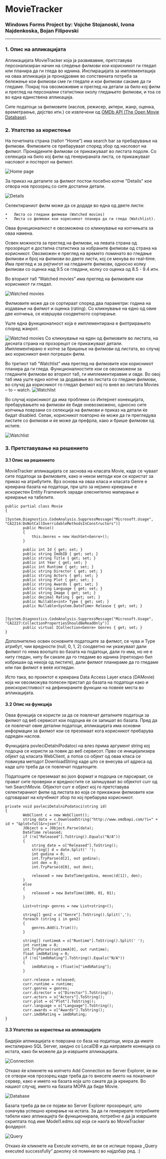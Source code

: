 # MovieTracker

### Windows Forms Project by: Vojche Stojanoski, Ivona Najdenkoska, Bojan Filipovski

---
### 1.	Oпис на апликацијата
	

Апликацијата MovieTracker која ја развивавме, претставува персонализиран начин на следење филмови кои корисникот ги гледал или планира да ги гледа во иднина. Инспирацијата за имплементација на оваа апликација ја пронајдовме во сопствената потреба за бележење кои филмови сме ги гледале и кои филмови сакаме да ги гледаме. Покрај тоа овозможивме и преглед на детали за било кој филм и преглед на персонални статистики околу гледањето филмови, и тоа се во една единствена апликација.


Сите податоци за филмовите (наслов, режисер, актери, жанр, оценка, времетраење, дејство итн.) се извлечени од [OMDb API (The Open Movie Database)](http://www.omdbapi.com/).

### 2.	Упатство за користење


На почетната страна (табот “Home”) има search bar за пребарување на филмови. Филмовите се пребаруваат според збор од насловот на филмот. Пронајдените филмови се прикажуваат во листата подоле. Со селекција на било кој филм од генерираната листа, се прикажуваат насловот и постерот на филмот. 

![Home page](https://github.com/vojches/MovieTracker/blob/screenshots/screen1.png)


За приказ на деталите за филмот постои посебно копче "Details" кое отвора нов прозорец со сите достапни детали.

![Details](https://github.com/vojches/MovieTracker/blob/screenshots/screen2.png)

Селектираниот филм може да се додаде во една од двете листи: 


    •	Листа со гледани филмови (Watched movies)
    •	Листа со филмови кои корисникот планира да ги гледа (Watchlist). 
    
    
Оваа функционалност е овозможена со кликнување на копчињата за оваа намена.


Освен можноста за преглед на филмови, на левата страна од прозорецот е достапна статистика за избраните филмови од страна на корисникот. Овозможен е преглед на времето поминато во гледање филмови и број на филмови во двете листи, кој се менува во real–time. Има преглед и за рејтингот на гледаните филмови, односно колку филмови со оценка над 9.5  се гледани, колку со оценка од 8.5 - 9.4 итн.

  Во вториот таб “Watched movies” има преглед на филмовите кои корисникот ги гледал. 
  
  
  ![Watched movies](https://github.com/vojches/MovieTracker/blob/screenshots/screen3.png)
  
  
  Филмовите може да се сортираат според два параметри: година на издавање на филмот и оценка (rating). Со кликнување на едно од овие две копчиња, се извршува соодветното сортирање. 
  
  Уште една функционалност која е имплементирана е филтрирањето според жанрот.
  
  
  ![Watched movies](https://github.com/vojches/MovieTracker/blob/screenshots/screen4.png)
  Со кликнување на еден од филмовите во листата, на десната страна на прозорецот се прикажуваат детали. Имплементирано е копче за бришење на филмови од листата, во случај ако корисникот внел погрешен филм.
  
  
  Во третиот таб “Watchlist” има преглед на филмовите кои корисникот планира да ги гледа. Функционалностите кои се овозможени за гледаните филмови во вториот таб, ги имплементиравме и овде. Во овој таб има уште едно копче за додавање во листата со гледани филмови, во случај да корисникот го гледал филмот кој го внел во листата Movies – to – watch.
  ![Watchlist](https://github.com/vojches/MovieTracker/blob/screenshots/screen5.png)
  
  Во случај корисникот да има проблеми со Интернет конекцијата, пребарувањето на филмови ќе биде оневозможено, односно сите копчиња поврзани со селекција на филмови и приказ на детали ќе бидат disabled. Сепак, корисникот повторно ќе може да ги прегледува листите со филмови и ќе може да префрла, како и брише филмови од истите.
  
  ![Watchlist](https://github.com/vojches/MovieTracker/blob/screenshots/screen7.png)

### 3.	Претставување на решението

#### 3.1 Опис на решението

MovieTracker апликацијата се заснова на класата Movie, каде се чуваат сите податоци за филмовите, како и некои методи кои се користат за приказ на атрибутите. Врз основа на оваа класа и класата Genre е креирана базата на податоци, при што за нејзино креирање е искористен Entity Framework заради олеснително мапирање и креирање на табелите.

	public partial class Movie
	{
	        [System.Diagnostics.CodeAnalysis.SuppressMessage("Microsoft.Usage", "CA2214:DoNotCallOverridableMethodsInConstructors")]
	        public Movie()
	        {
	            this.Genres = new HashSet<Genre>();
	        }
	    
	        public int Id { get; set; }
	        public string ImdbID { get; set; }
	        public string Title { get; set; }
	        public int Year { get; set; }
	        public int Runtime { get; set; }
	        public string Director { get; set; }
	        public string Actors { get; set; }
	        public string Plot { get; set; }
	        public string Awards { get; set; }
	        public string Language { get; set; }
	        public string Image { get; set; }
	        public decimal Rating { get; set; }
	        public Nullable<int> Type { get; set; }
	        public Nullable<System.DateTime> Release { get; set; }
	    
	        [System.Diagnostics.CodeAnalysis.SuppressMessage("Microsoft.Usage", "CA2227:CollectionPropertiesShouldBeReadOnly")]
	        public virtual ICollection<Genre> Genres { get; set; }
	}

Дополнително освен основните податоците за филмот, се чува и Type атрибут, чии вредности (null, 0, 1, 2) соодветно ни укажуваат дали филмот го нема воопшто во базата на податоци, дали го има, но не е ниту гледан, ниту би сакале да го гледаме во иднина (претходно бил избришан од некоја од листите), дали филмот планираме да го гледаме или пак филмот е веќе изгледан.

Исто така, во проектот е креирана Data Access Layer класа (DAMovie) којa ни овозможува полесен пристап до базата на податоци како и реискористливост на дефинираните функции на повеќе места во апликацијата.

#### 3.2 Опис на функција

Оваа функција се користи за да се повлечат деталните податоци за филмот од веб сервисот кои подоцна ќе се запишат во базата. Пред да се повлечат овие детални податоци, апликацијата има основни информации за филмот кои се преземаат кога корисникот пребарува одреден наслов.

Функцијата povleciDetalniPodatoci на влез прима аргумент string кој подоцна се користи за повик до веб сервисот. Прво се иницијализира објект од класата WebClient, а потоа со објект од оваа класа се повикува методот DownloadString каде што се внесува url адреса од каде што треба да се повлечат податоците.

Податоците се преземаат во json формат и подоцна се парсираат, се прават сите проверки и вредностите се запишуваат во објектот curr од тип SearchMovie. Објектот curr е објект кој го претставува селектираниот филм од листата во која се прикажани филмовите кои одговараат на клучбниот збор по кој пребарува корисникот.

	private void povleciDetalniPodatoci(string id)
	{
            WebClient c = new WebClient();
            string data = c.DownloadString("http://www.omdbapi.com/?i=" + id + "&plot=full&r=json");
            JObject o = JObject.Parse(data);
            DateTime released;
            if (!o["Released"].ToString().Equals("N/A"))
            {
                string date = o["Released"].ToString();
                string[] d = date.Split(' ');
                int godina = 0;
                int.TryParse(d[2], out godina);
                int den = 0;
                int.TryParse(d[0], out den);

                released = new DateTime(godina, mesec(d[1]), den);
            }
            else
            {
                released = new DateTime(1800, 01, 01);
            }    

            List<string> genres = new List<string>();

            string[] gen2 = o["Genre"].ToString().Split(',');
            foreach (string i in gen2)
            {
                genres.Add(i.Trim());
            }

            string[] runtimeA = o["Runtime"].ToString().Split(' ');
            int runtime = 0;
            int.TryParse(runtimeA[0], out runtime);
            float imdbRating = 0;
            if (!o["imdbRating"].ToString().Equals("N/A"))
            {
                imdbRating = (float)o["imdbRating"];
            }
                        
            curr.release = released;
            curr.runtime = runtime;
            curr.genres = genres;
            curr.director = o["Director"].ToString();
            curr.actors = o["Actors"].ToString();
            curr.plot = o["Plot"].ToString();
            curr.language = o["Language"].ToString();
            curr.awards = o["Awards"].ToString();
            curr.imdbRating = imdbRating;            
	}
        
#### 3.3	Упатство за користење на апликацијата

Бидејќи апликацијата е поврзана со база на податоци, мора да имате инсталирано SQL Server, заедно со LocalDB и да направите конекција со истата, како би можеле да ја извршите апликацијата.

![Connection](https://github.com/vojches/MovieTracker/blob/screenshots/screen8.png)

Откако ќе кликнете на копчето Add Connection во Server Explorer, ќе ви се отвори нов прозорец каде треба да го внесете името на локалниот сервер, како и името на базата која што сакате да ја креирате. Во нашиот случај, името на базата МОРА да биде Movie.

![Database](https://github.com/vojches/MovieTracker/blob/screenshots/screen9.png)

Базата треба да ви се појави во Server Explorer прозорецот, што означува успешно креирање на истата. За да ги генерирате потребните табели како апликацијта би функционирала, потребно е да jа извршите скриптата под име Model1.edmx.sql која се наоѓа во MovieTracker фолдерот.

![Query](https://github.com/vojches/MovieTracker/blob/screenshots/screen10.png)

Откако ќе кликнете на Execute копчето, ќе ви се испише порака „Query executed successfully“ доколку сè поминало во најдобар ред. :)
